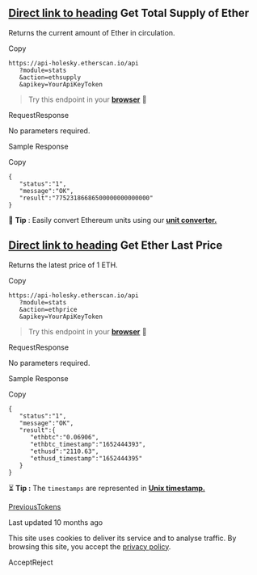 ## [Direct link to heading](https://docs.etherscan.io/holesky-etherscan/api-endpoints/stats-1\#get-total-supply-of-ether)    Get Total Supply of Ether

Returns the current amount of Ether in circulation.

Copy

```min-w-full inline-grid grid-cols-[auto_1fr] p-2 [count-reset:line]
https://api-holesky.etherscan.io/api
   ?module=stats
   &action=ethsupply
   &apikey=YourApiKeyToken
```

> Try this endpoint in your [**browser**](https://api-holesky.etherscan.io/api?module=stats&action=ethsupply&apikey=YourApiKeyToken) 🔗

RequestResponse

No parameters required.

Sample Response

Copy

```min-w-full inline-grid grid-cols-[auto_1fr] p-2 [count-reset:line]
{
   "status":"1",
   "message":"OK",
   "result":"77523186686500000000000000"
}
```

📖 **Tip** : Easily convert Ethereum units using our [**unit converter.**](https://holesky.etherscan.io/unitconverter)

## [Direct link to heading](https://docs.etherscan.io/holesky-etherscan/api-endpoints/stats-1\#get-ether-last-price)    Get Ether Last Price

Returns the latest price of 1 ETH.

Copy

```min-w-full inline-grid grid-cols-[auto_1fr] p-2 [count-reset:line]
https://api-holesky.etherscan.io/api
   ?module=stats
   &action=ethprice
   &apikey=YourApiKeyToken
```

> Try this endpoint in your [**browser**](https://api-holesky.etherscan.io/api?module=stats&action=ethprice&apikey=YourApiKeyToken) 🔗

RequestResponse

No parameters required.

Sample Response

Copy

```min-w-full inline-grid grid-cols-[auto_1fr] p-2 [count-reset:line]
{
   "status":"1",
   "message":"OK",
   "result":{
      "ethbtc":"0.06906",
      "ethbtc_timestamp":"1652444393",
      "ethusd":"2110.63",
      "ethusd_timestamp":"1652444395"
   }
}
```

⏳ **Tip :** The `timestamps` are represented in [**Unix timestamp.**](https://www.unixtimestamp.com/)

[PreviousTokens](https://docs.etherscan.io/holesky-etherscan/api-endpoints/tokens)

Last updated 10 months ago

This site uses cookies to deliver its service and to analyse traffic. By browsing this site, you accept the [privacy policy](https://policies.gitbook.com/privacy/cookies).

AcceptReject